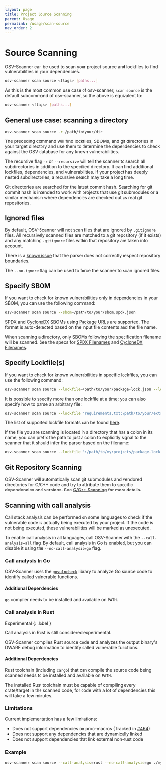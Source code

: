 ```yaml
---
layout: page
title: Project Source Scanning
parent: Usage
permalink: /usage/scan-source
nav_order: 2
---
```


# Source Scanning

OSV-Scanner can be used to scan your project source and lockfiles to find vulnerabilities in your dependencies.

```bash
osv-scanner scan source <flags> [paths...]
```

As this is the most common use case of osv-scanner, `scan source` is the default subcommand of osv-scanner, so the above is equivalent to:

```bash
osv-scanner <flags> [paths...]
```

## General use case: scanning a directory

```bash
osv-scanner scan source -r /path/to/your/dir
```

The preceding command will find lockfiles, SBOMs, and git directories in your target directory and use them to determine the dependencies to check against the OSV database for any known vulnerabilities.

The recursive flag `-r` or `--recursive` will tell the scanner to search all subdirectories in addition to the specified directory. It can find additional lockfiles, dependencies, and vulnerabilities. If your project has deeply nested subdirectories, a recursive search may take a long time.

Git directories are searched for the latest commit hash. Searching for git commit hash is intended to work with projects that use git submodules or a similar mechanism where dependencies are checked out as real git repositories.

## Ignored files

By default, OSV-Scanner will not scan files that are ignored by `.gitignore` files. All recursively scanned files are matched to a git repository (if it exists) and any matching `.gitignore` files within that repository are taken into account.

There is a [known issue](https://github.com/google/osv-scanner/issues/209) that the parser does not correctly respect repository boundaries.

The `--no-ignore` flag can be used to force the scanner to scan ignored files.

## Specify SBOM

If you want to check for known vulnerabilities only in dependencies in your SBOM, you can use the following command:

```bash
osv-scanner scan source --sbom=/path/to/your/sbom.spdx.json
```

[SPDX] and [CycloneDX] SBOMs using [Package URLs] are supported. The format is
auto-detected based on the input file contents and the file name.

When scanning a directory, only SBOMs following the specification filename will be scanned. See the specs for [SPDX Filenames] and [CycloneDX Filenames].

[SPDX]: https://spdx.dev/
[SPDX Filenames]: https://spdx.github.io/spdx-spec/v2.3/conformance/
[CycloneDX Filenames]: https://cyclonedx.org/specification/overview/#recognized-file-patterns
[CycloneDX]: https://cyclonedx.org/
[Package URLs]: https://github.com/package-url/purl-spec

## Specify Lockfile(s)

If you want to check for known vulnerabilities in specific lockfiles, you can use the following command:

```bash
osv-scanner scan source --lockfile=/path/to/your/package-lock.json --lockfile=/path/to/another/Cargo.lock
```

It is possible to specify more than one lockfile at a time; you can also specify how to parse an arbitrary file:

```bash
osv-scanner scan source --lockfile 'requirements.txt:/path/to/your/extra-requirements.txt'
```

The list of supported lockfile formats can be found [here](/osv-scanner/supported-languages-and-lockfiles/).

If the file you are scanning is located in a directory that has a colon in its name,
you can prefix the path to just a colon to explicitly signal to the scanner that
it should infer the parser based on the filename:

```bash
osv-scanner scan source --lockfile ':/path/to/my:projects/package-lock.json'
```

## Git Repository Scanning

OSV-Scanner will automatically scan git submodules and vendored directories for C/C++ code and try to attribute them to specific dependencies and versions. See [C/C++ Scanning](<supported_languages_and_lockfiles#C/C++ scanning>) for more details.

## Scanning with call analysis

Call stack analysis can be performed on some languages to check if the
vulnerable code is actually being executed by your project. If the code
is not being executed, these vulnerabilities will be marked as unexecuted.

To enable call analysis in all languages, call OSV-Scanner with the `--call-analysis=all` flag. By default, call analysis in Go is enabled, but you can disable it using the `--no-call-analysis=go` flag.

### Call analysis in Go

OSV-Scanner uses the [`govulncheck`](https://pkg.go.dev/golang.org/x/vuln/cmd/govulncheck) library to analyze Go source code to identify called vulnerable functions.

#### Additional Dependencies

`go` compiler needs to be installed and available on `PATH`.

### Call analysis in Rust

Experimental
{: .label }

Call analysis in Rust is still considered experimental.

OSV-Scanner compiles Rust source code and analyzes the output binary's DWARF debug information to identify called vulnerable functions.

#### Additional Dependencies

Rust toolchain (including `cargo`) that can compile the source code being scanned needs to be installed and available on `PATH`.

The installed Rust toolchain must be capable of compiling every crate/target in the scanned code, for code with
a lot of dependencies this will take a few minutes.

### Limitations

Current implementation has a few limitations:

- Does not support dependencies on proc-macros (Tracked in [#464](https://github.com/google/osv-scanner/issues/464))
- Does not support any dependencies that are dynamically linked
- Does not support dependencies that link external non-rust code

### Example

```bash
osv-scanner scan source --call-analysis=rust --no-call-analysis=go ./my/project/path
```
